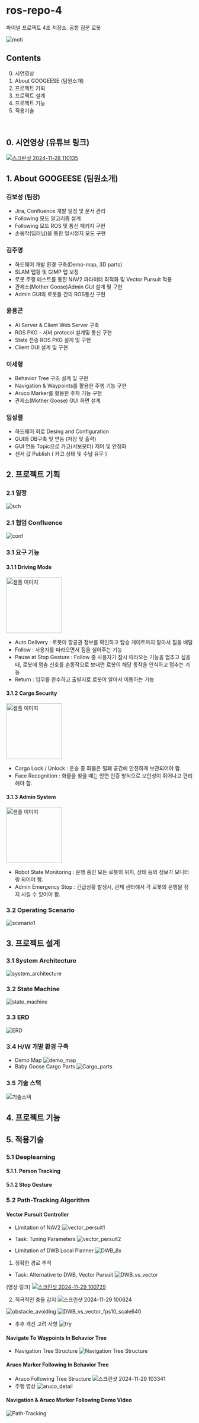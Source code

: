 # ros-repo-4
파이널 프로젝트 4조 저장소. 공항 짐꾼 로봇 

![moti](https://github.com/user-attachments/assets/f7eb36ca-8dd6-4eb0-ac2c-85830dff3fa0)

## Contents

00. 시연영상
01. About GOOGEESE  (팀원소개)
02. 프로젝트 기획
03. 프로젝트 설계
04. 프로젝트 기능
05. 적용기술
<br>

## 0. 시연영상 (유튜브 링크)
[![스크린샷 2024-11-28 110135](https://github.com/user-attachments/assets/2300ec6b-9408-4ea6-a2ee-b705e801d13c)](https://youtu.be/AxfbNDppkFc)

## 1. About GOOGEESE  (팀원소개)

### 김보성 (팀장)
* Jira, Confluence 개발 일정 및 문서 관리
* Following 모드 알고리즘 설계
* Following 모드 ROS 및 통신 패키지 구현
* 손동작(딥러닝)을 통한  일시정지 모드 구현

### 김주영
* 하드웨어 개발 환경 구축(Demo-map, 3D parts)
* SLAM 맵핑 및 GIMP 맵 보정
* 로봇 주행 테스트를 통한 NAV2 파라미터 최적화 및 Vector Pursuit 적용
* 관제소(Mother Goose)Admin GUI 설계 및 구현
* Admin GUI와 로봇들 간의 ROS통신 구현 

### 윤용곤
* AI Server & Client Web Server 구축
* ROS PKG - 서버 protocol 설계및 통신 구현
* State 전송 ROS PKG 설계 및 구현
* Client GUI 설계 및 구현 

### 이세형
* Behavior Tree 구조 설계 및 구현
* Navigation & Waypoints를 활용한 주행 기능 구현
* Aruco Marker를 활용한 주차 기능 구현
* 관제소(Mother Goose) GUI 화면 설계

### 임성렬
* 하드웨어 회로 Desing and Configuration
* GUI와 DB구축 및 연동 (저장 및 출력)
* GUI 연동 Topic으로 카고(서보모터) 제어 및 안정화
* 센서 값 Publish ( 카고 상태 및 수납 유무 )

## 2. 프로젝트 기획
### 2.1 일정
![sch](https://github.com/user-attachments/assets/548482d0-ff2a-4a36-b869-0f734d04a8bb)

### 2.1 협업 Confluence
![conf](https://github.com/user-attachments/assets/4f0d9953-99dc-499f-a6b5-7814cc773b29)

### 3.1 요구 기능 
#### 3.1.1 Driving Mode
<img src="https://github.com/user-attachments/assets/197d79a9-a81c-46b3-8c3e-44ef1c303188" alt="샘플 이미지" height="150">

* Auto Delivery : 로봇이 항공권 정보를 확인하고 탑승 게이트까지 알아서 짐을 배달
* Follow : 사용자를 따라오면서 짐을 실어주는 기능
* Pause at Stop Gesture : Follow 중 사용자가 잠시 따라오는 기능을 멈추고 싶을 때, 로봇에 멈춤 신호를 손동작으로 보내면 로봇이 해당 동작을 인식하고 멈추는 기능
* Return : 임무를 완수하고 출발지로 로봇이 알아서 이동하는 기능

#### 3.1.2 Cargo Security
<img src="https://github.com/user-attachments/assets/007b1fce-2db6-4920-8f30-3ccefaf6ebcd" alt="샘플 이미지" height="150">

* Cargo Lock / Unlock : 운송 중 화물은 밀폐 공간에 안전하게 보관되어야 함. 
* Face Recognition : 화물을 찾을 때는 안면 인증 방식으로 보안성이 뛰어나고 편리해야 함. 

#### 3.1.3 Admin System
<img src="https://github.com/user-attachments/assets/3b0a11da-64ab-4abf-8340-93f2104df68c" alt="샘플 이미지" height="150">

* Robot State Monitoring : 운행 중인 모든 로봇의 위치, 상태 등의 정보가 모니터링 되어야 함. 
* Admin Emergency Stop : 긴급상황 발생시, 관제 센터에서 각 로봇의 운행을 정지 시킬 수 있어야 함. 

### 3.2 Operating Scenario
![scenario1](https://github.com/user-attachments/assets/2a2071af-91df-4fb5-b0c6-d1760eb2168e)

## 3. 프로젝트 설계
### 3.1 System Architecture
![system_architecture](https://github.com/user-attachments/assets/f5710d4a-1c00-4a2d-a854-46ec0dbbbc66)

### 3.2 State Machine
![state_machine](https://github.com/user-attachments/assets/c823c2f7-a666-42df-b3ac-c2424b254c65)

### 3.3 ERD
![ERD](https://github.com/user-attachments/assets/7b8b92bb-639b-4f48-a3f8-cadfbd96f50a)

### 3.4 H/W 개발 환경 구축
* Demo Map
![demo_map](https://github.com/user-attachments/assets/1d160134-4ea9-4ae5-8b45-c49dac7460d2)
* Baby Goose Cargo Parts
![Cargo_parts](https://github.com/user-attachments/assets/9f670868-8a01-4761-906f-611641484729)

### 3.5 기술 스택
![기술스택](https://github.com/user-attachments/assets/a7fc6008-3829-4968-a419-c5c6d665ebaf)

## 4. 프로젝트 기능
## 5. 적용기술
### 5.1 Deeplearning
#### 5.1.1. Person Tracking

#### 5.1.2 Stop Gesture

### 5.2 Path-Tracking Algorithm
#### Vector Pursuit Controller
* Limitation of NAV2
![vector_persuit1](https://github.com/user-attachments/assets/c80ba92c-c24b-418d-8d8a-116698b22063)

* Task: Tuning Parameters
![vector_persuit2](https://github.com/user-attachments/assets/6dc6ee9e-9ec3-4700-ab10-885227eb1353)

* Limitation of DWB Local Planner
![DWB_8x](https://github.com/user-attachments/assets/65d1c8ba-ab03-4ebc-883f-d52014d1acf7)

1. 정확한 경로 추적

* Task: Alternative to DWB, Vector Pursuit
![DWB_vs_vector](https://github.com/user-attachments/assets/6aea2950-01aa-41e4-a587-93a9d2dd1335)

(영상 링크)
[![스크린샷 2024-11-29 100729](https://github.com/user-attachments/assets/4b751a7c-f9f2-4737-a179-dd8ac8990596)](https://www.youtube.com/watch?v=FzJ_Zio0tOg)

2. 적극적인 충돌 감지
![스크린샷 2024-11-29 100624](https://github.com/user-attachments/assets/135e9c59-9c9a-4e87-9db0-5b99a2507773)

![obstacle_avoiding](https://github.com/user-attachments/assets/a96884fb-3070-4b3e-a2dd-0c147f05c1a9)
![DWB_vs_vector_fps10_scale640](https://github.com/user-attachments/assets/243d549d-21bc-4471-b40c-65bf1145de54)

* 추후 개선 고려 사항
![try](https://github.com/user-attachments/assets/7217e787-22d1-4d1d-a35c-bfa42754c15a)

####  Navigate To Waypoints In Behavior Tree

* Navigation Tree Structure
![Navigation Tree Structure](https://github.com/user-attachments/assets/f095783c-b4a3-4fa8-bd6c-57c95b02be66)

#### Aruco Marker Following In Behavior Tree
* Aruco Following Tree Structure
![스크린샷 2024-11-29 103341](https://github.com/user-attachments/assets/c48e892d-c570-475e-9fb0-d3763ba9777b)
* 주행 영상
![aruco_detail](https://github.com/user-attachments/assets/2f71b48a-09c3-47a3-8250-19c0d006e9ac)

#### Navigation & Aruco Marker Following Demo Video
![Path-Tracking](https://github.com/user-attachments/assets/35dfbdd8-e667-4bf3-810a-e89ee92bac70)